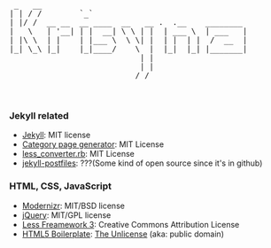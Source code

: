 <pre>
 _   __
| | / /        `_`
| |/ /  __ __  __ ____  __   __ .  .__    ________
|   \   | '__| | |  __| \ \ | |  | ___ \  | ___   |
| |\ \  | |    | |___ \  \ \| |  | |  | |  /  __  |
|_| \_\ |_|    |_|____/    \  |  |_|  |_| |_______|
                            | |
                            | |
                           / /


</pre>

### Jekyll related

* [Jekyll](https://github.com/mojombo/jekyll): MIT license
* [Category page generator](http://recursive-design.com/blog/2010/12/08/jekyll-plugins-for-categories-projects-and-sitemaps/): MIT License
* [less\_converter.rb](https://github.com/tatey/jekyll_plugins/blob/master/less_converter.rb): MIT License
* [jekyll-postfiles](https://github.com/indirect/jekyll-postfiles): ???(Some
  kind of open source since it's in github)

### HTML, CSS, JavaScript

* [Modernizr](http://www.modernizr.com/): MIT/BSD license
* [jQuery](http://jquery.com/): MIT/GPL license
* [Less Freamework 3](http://lessframework.com/): Creative Commons Attribution License
* [HTML5 Boilerplate](http://html5boilerplate.com/): [The Unlicense](http://unlicense.org) (aka: public domain)

